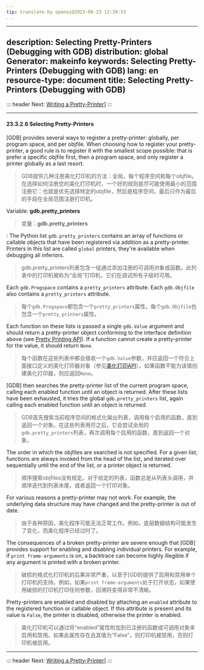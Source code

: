 ```yaml
---
tip: translate by openai@2023-06-23 12:39:53
...
```

---
description: Selecting Pretty-Printers (Debugging with GDB)
distribution: global
Generator: makeinfo
keywords: Selecting Pretty-Printers (Debugging with GDB)
lang: en
resource-type: document
title: Selecting Pretty-Printers (Debugging with GDB)
---
::: header
Next: [Writing a Pretty-Printer](Writing-a-Pretty_002dPrinter.html#Writing-a-Pretty_002dPrinter)]
:::

---

#### 23.3.2.6 Selecting Pretty-Printers


[GDB] provides several ways to register a pretty-printer: globally, per program space, and per objfile. When choosing how to register your pretty-printer, a good rule is to register it with the smallest scope possible: that is prefer a specific objfile first, then a program space, and only register a printer globally as a last resort.

> GDB提供几种注册美化打印机的方法：全局，每个程序空间和每个objfile。在选择如何注册您的美化打印机时，一个好的规则是尽可能使用最小的范围注册它：也就是优先选择特定的objfile，然后是程序空间，最后只作为最后的手段在全局范围注册打印机。


Variable: **gdb.pretty_printers**

> 变量：**gdb.pretty_printers**


:   The Python list `gdb.pretty_printers` contains an array of functions or callable objects that have been registered via addition as a pretty-printer. Printers in this list are called `global` printers, they're available when debugging all inferiors.

> gdb.pretty_printers列表包含一组通过添加注册的可调用对象或函数。此列表中的打印机被称为“全局”打印机，它们在调试所有子级时可用。


Each `gdb.Progspace` contains a `pretty_printers` attribute. Each `gdb.Objfile` also contains a `pretty_printers` attribute.

> 每个`gdb.Progspace`都包含一个`pretty_printers`属性。每个`gdb.Objfile`也包含一个`pretty_printers`属性。


Each function on these lists is passed a single `gdb.Value` argument and should return a pretty-printer object conforming to the interface definition above (see [Pretty Printing API](Pretty-Printing-API.html#Pretty-Printing-API)). If a function cannot create a pretty-printer for the value, it should return `None`.

> 每个函数在这些列表中都会接收一个`gdb.Value`参数，并应返回一个符合上面接口定义的美化打印器对象（参见[美化打印API](Pretty-Printing-API.html#Pretty-Printing-API)）。如果函数不能为该值创建美化打印器，则应返回`None`。


[GDB] then searches the pretty-printer list of the current program space, calling each enabled function until an object is returned. After these lists have been exhausted, it tries the global `gdb.pretty_printers` list, again calling each enabled function until an object is returned.

> GDB首先搜索当前程序空间的格式化输出列表，调用每个启用的函数，直到返回一个对象。在这些列表用尽之后，它会尝试全局的`gdb.pretty_printers`列表，再次调用每个启用的函数，直到返回一个对象。


The order in which the objfiles are searched is not specified. For a given list, functions are always invoked from the head of the list, and iterated over sequentially until the end of the list, or a printer object is returned.

> 顺序搜索objfiles没有规定。对于给定的列表，函数总是从列表头调用，并顺序迭代到列表末尾，或者返回一个打印对象。


For various reasons a pretty-printer may not work. For example, the underlying data structure may have changed and the pretty-printer is out of date.

> 由于各种原因，美化程序可能无法正常工作。例如，底层数据结构可能发生了变化，而美化程序已经过时了。


The consequences of a broken pretty-printer are severe enough that [GDB] provides support for enabling and disabling individual printers. For example, if `print frame-arguments` is on, a backtrace can become highly illegible if any argument is printed with a broken printer.

> 破损的格式化打印机的后果非常严重，以至于[GDB]提供了启用和禁用单个打印机的支持。例如，如果`print frame-arguments`处于打开状态，如果使用破损的打印机打印任何参数，回溯将变得非常不清晰。


Pretty-printers are enabled and disabled by attaching an `enabled` attribute to the registered function or callable object. If this attribute is present and its value is `False`, the printer is disabled, otherwise the printer is enabled.

> 美化打印机可以通过将“enabled”属性附加到已注册的函数或可调用对象来启用和禁用。如果此属性存在且其值为“False”，则打印机被禁用，否则打印机被启用。

---

::: header
Next: [Writing a Pretty-Printer](Writing-a-Pretty_002dPrinter.html#Writing-a-Pretty_002dPrinter)]
:::
